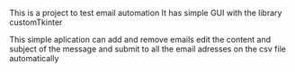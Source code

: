 This is a project to test email automation
It has simple GUI with the library customTkinter

This simple aplication can add and remove emails
edit the content and subject of the message
and submit to all the email adresses on the csv file automatically